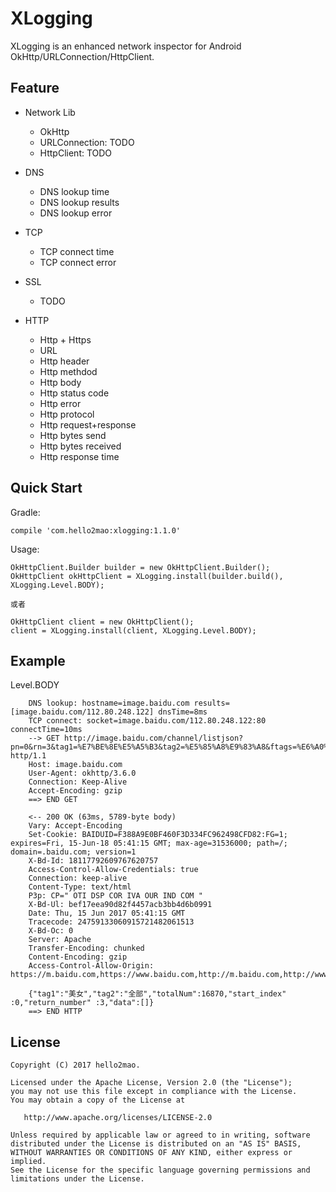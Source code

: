 XLogging
=====

XLogging is an enhanced network inspector for Android OkHttp/URLConnection/HttpClient. 

## Feature
* Network Lib
  * OkHttp
  * URLConnection: TODO
  * HttpClient: TODO

* DNS
  * DNS lookup time
  * DNS lookup results
  * DNS lookup error

* TCP
  * TCP connect time
  * TCP connect error

* SSL
  * TODO

* HTTP
  * Http + Https
  * URL
  * Http header
  * Http methdod
  * Http body
  * Http status code
  * Http error
  * Http protocol
  * Http request+response
  * Http bytes send
  * Http bytes received
  * Http response time

## Quick Start
Gradle:
```
compile 'com.hello2mao:xlogging:1.1.0'
```
Usage:
```
OkHttpClient.Builder builder = new OkHttpClient.Builder();
OkHttpClient okHttpClient = XLogging.install(builder.build(), XLogging.Level.BODY);

或者

OkHttpClient client = new OkHttpClient();
client = XLogging.install(client, XLogging.Level.BODY);

```

## Example
Level.BODY

```
    DNS lookup: hostname=image.baidu.com results=[image.baidu.com/112.80.248.122] dnsTime=8ms
    TCP connect: socket=image.baidu.com/112.80.248.122:80 connectTime=10ms
    --> GET http://image.baidu.com/channel/listjson?pn=0&rn=3&tag1=%E7%BE%8E%E5%A5%B3&tag2=%E5%85%A8%E9%83%A8&ftags=%E6%A0%A1%E8%8A%B1&ie=utf8 http/1.1
    Host: image.baidu.com
    User-Agent: okhttp/3.6.0
    Connection: Keep-Alive
    Accept-Encoding: gzip
    ==> END GET
    
    <-- 200 OK (63ms, 5789-byte body)
    Vary: Accept-Encoding
    Set-Cookie: BAIDUID=F388A9E0BF460F3D334FC962498CFD82:FG=1; expires=Fri, 15-Jun-18 05:41:15 GMT; max-age=31536000; path=/; domain=.baidu.com; version=1
    X-Bd-Id: 18117792609767620757
    Access-Control-Allow-Credentials: true
    Connection: keep-alive
    Content-Type: text/html
    P3p: CP=" OTI DSP COR IVA OUR IND COM "
    X-Bd-Ul: bef17eea90d82f4457acb3bb4d6b0991
    Date: Thu, 15 Jun 2017 05:41:15 GMT
    Tracecode: 24759133060915721482061513
    X-Bd-Oc: 0
    Server: Apache
    Transfer-Encoding: chunked
    Content-Encoding: gzip
    Access-Control-Allow-Origin: https://m.baidu.com,https://www.baidu.com,http://m.baidu.com,http://www.baidu.com
    
    {"tag1":"美女","tag2":"全部","totalNum":16870,"start_index"   :0,"return_number" :3,"data":[]}
    ==> END HTTP
```

License
-------

    Copyright (C) 2017 hello2mao.

    Licensed under the Apache License, Version 2.0 (the "License");
    you may not use this file except in compliance with the License.
    You may obtain a copy of the License at

       http://www.apache.org/licenses/LICENSE-2.0

    Unless required by applicable law or agreed to in writing, software
    distributed under the License is distributed on an "AS IS" BASIS,
    WITHOUT WARRANTIES OR CONDITIONS OF ANY KIND, either express or implied.
    See the License for the specific language governing permissions and
    limitations under the License.
